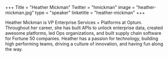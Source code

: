 +++
Title = "Heather Mickman"
Twitter = "hmickman"
image = "heather-mickman.jpg"
type = "speaker"
linketitle = "heather-mickman"
+++

Heather Mickman is VP Enterprise Services + Platforms at Optum.  Throughout her career, she has built APIs to unlock enterprise data, created awesome platforms, led Ops organizations, and built supply chain software for Fortune 50 companies.  Heather has a passion for technology, building high performing teams, driving a culture of innovation, and having fun along the way.
